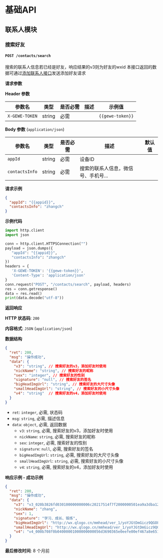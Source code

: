 # 基础API

## 联系人模块

### 搜索好友

#### `POST /contacts/search`

搜索的联系人信息若已经是好友，响应结果的v3则为好友的wxid
本接口返回的数据可通过[添加联系人接口](#添加联系人接口)发送添加好友请求

**请求参数**

**Header 参数**

| 参数名         | 类型   | 是否必需 | 描述 | 示例值         |
| -------------- | ------ | -------- | ---- | ------------- |
| `X-GEWE-TOKEN` | string | 必需     |      | `{{gewe-token}}` |

**Body 参数** (`application/json`)

| 参数名         | 类型   | 是否必需 | 描述                           | 默认值 |
| -------------- | ------ | -------- | ------------------------------ | ---- |
| `appId`        | string | 必需     | 设备ID                         |      |
| `contactsInfo` | string | 必需     | 搜索的联系人信息，微信号、手机号... |      |

**请求示例**

```json
{
  "appId": "{{appid}}",
  "contactsInfo": "zhangch"
}
```

**示例代码**

```python
import http.client
import json

conn = http.client.HTTPSConnection("")
payload = json.dumps({
   "appId": "{{appid}}",
   "contactsInfo": "zhangch"
})
headers = {
   'X-GEWE-TOKEN': '{{gewe-token}}',
   'Content-Type': 'application/json'
}
conn.request("POST", "/contacts/search", payload, headers)
res = conn.getresponse()
data = res.read()
print(data.decode("utf-8"))
```

**返回响应**

**HTTP 状态码**: `200`

**内容格式**: `JSON` (`application/json`)

**数据结构**

```json
{
  "ret": 200,
  "msg": "操作成功",
  "data": {
    "v3": "string", // 搜索好友的v3，添加好友时使用
    "nickName": "string", // 搜索好友的昵称
    "sex": "integer", // 搜索好友的性别
    "signature": "null", // 搜索好友的签名
    "bigHeadImgUrl": "string", // 搜索好友的大尺寸头像
    "smallHeadImgUrl": "string", // 搜索好友的小尺寸头像
    "v4": "string"  // 搜索好友的v4，添加好友时使用
  }
}
```

* `ret`: `integer`, 必需, 状态码
* `msg`: `string`, 必需, 描述信息
* `data`: `object`, 必需, 返回数据
    * `v3`: `string`, 必需, 搜索好友的v3，添加好友时使用
    * `nickName`: `string`, 必需, 搜索好友的昵称
    * `sex`: `integer`, 必需, 搜索好友的性别
    * `signature`: `null`, 必需, 搜索好友的签名
    * `bigHeadImgUrl`: `string`, 必需, 搜索好友的大尺寸头像
    * `smallHeadImgUrl`: `string`, 必需, 搜索好友的小尺寸头像
    * `v4`: `string`, 必需, 搜索好友的v4，添加好友时使用

**响应示例 - 成功示例**

```json
{
  "ret": 200,
  "msg": "操作成功",
  "data": {
    "v3": "v3_020b3826fd030100000000006c20217514f7f2000000501ea9a3dba12f95f6b60a0536a1adb690dcccc9bf58cc80765e6eb16bc2678a36a0ed264e1b22596f787de6acc71a4beb20b69ab88bfd6d71aa1858b3@stranger",
    "nickName": "zhang",
    "sex": 1,
    "signature": "学习、成长、锻炼",
    "bigHeadImgUrl": "http://wx.qlogo.cn/mmhead/ver_1/yoYJGtDmGicz9QGOFRb71Ns6onQO63bnfJibicBwEmO73m18N7BicrGzeYsdxOrUf5qwJq9mMaQbDwEBA92uPOuibZg/0",
    "smallHeadImgUrl": "http://wx.qlogo.cn/mmhead/ver_1/yoYJGtDmGicz9QGOFRb71Ns6onQO63bnfJibicBwEmO73m18N7BicrGzeYsdxOrUf5qwJq9mMaQbDwEBA92uPOuibZg/132",
    "v4": "v4_000b708f0b04000001000000000056d3690365e0eefe00ef467a8e651000000050ded0b020927e3c97896a09d47e6e9ec65e1f9d32b06f86df4790587a6308149b3c8a90185e824efccd5b41bd75f6240ab020f9dd4b5915a083c6784a5cfcb806f53ca340b4c95b24f474d6e3fc0661301b3b3b741aac3eb5@stranger"
  }
}
```

**最后修改时间**: 8 个月前
```